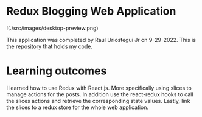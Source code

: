 # Redux Blogging Web Application

!(./src/images/desktop-preview.png)

This application was completed by Raul Uriostegui Jr on 9-29-2022.
This is the repository that holds my code. 

# Learning outcomes
I learned how to use Redux with React.js. More specifically using slices to manage actions for the posts. In addition use the react-redux hooks to call the slices actions and retrieve the corresponding state values. Lastly, link the slices to a redux store for the whole web application.